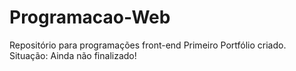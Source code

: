 # Programacao-Web
Repositório para programações front-end
Primeiro Portfólio criado.
<br>
Situação: Ainda não finalizado!
